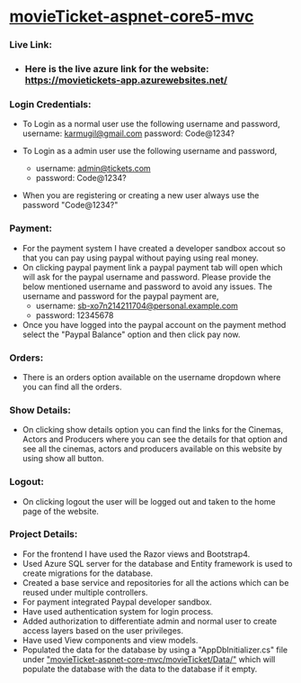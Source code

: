 # [movieTicket-aspnet-core5-mvc](https://movietickets-app.azurewebsites.net/)

<h3>Live Link:<h3>

* Here is the live azure link for the website: https://movietickets-app.azurewebsites.net/

### Login Credentials:

* To Login as a normal user use the following username and password,
  username: karmugil@gmail.com
  password: Code@1234?

* To Login as a admin user use the following username and password,
   * username: admin@tickets.com
   * password: Code@1234?

* When you are registering or creating a new user always use the password "Code@1234?"

### Payment:
* For the payment system I have created a developer sandbox accout so that you can pay using paypal without paying using real money. 
* On clicking paypal payment link a paypal payment tab will open which will ask for the paypal username and password. Please provide the below mentioned username and password to avoid any issues. The username and password for the paypal payment are,
  * username: sb-xo7n214211704@personal.example.com
  * password: 12345678
* Once you have logged into the paypal account on the payment method select the "Paypal Balance" option and then click pay now.

### Orders:
* There is an orders option available on the username dropdown where you can find all the orders.

### Show Details:
* On clicking show details option you can find the links for the Cinemas, Actors and Producers where you can see the details for that option and see all the cinemas, actors and producers available on this website by using show all button.

### Logout:
* On clicking logout the user will be logged out and taken to the home page of the website.

### Project Details:
* For the frontend I have used the Razor views and Bootstrap4.
* Used Azure SQL server for the database and Entity framework is used to create migrations for the database.
* Created a base service and repositories for all the actions which can be reused under multiple controllers.
* For payment integrated Paypal developer sandbox.
* Have used authentication system for login process.
* Added authorization to differentiate admin and normal user to create access layers based on the user privileges.
* Have used View components and view models.
* Populated the data for the database by using a "AppDbInitializer.cs" file under ["movieTicket-aspnet-core-mvc/movieTicket/Data/"](https://github.com/karmugil-kalaiyarasan/movieTicket-aspnet-core-mvc/tree/master/movieTicket/Data) which will populate the database with the data to the database if it empty.
